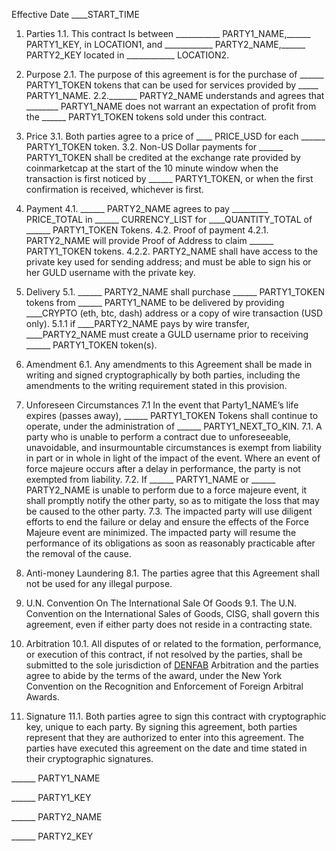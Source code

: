 Effective Date ____START_TIME

1. Parties
1.1. This contract Is between ___________ PARTY1_NAME,______ PARTY1_KEY, in LOCATION1, and ____________ PARTY2_NAME,______ PARTY2_KEY located in ____________ LOCATION2.

2. Purpose
2.1. The purpose of this agreement is for the purchase of ______ PARTY1_TOKEN tokens that can be used for services provided by _____ PARTY1_NAME.
2.2._______ PARTY2_NAME understands and agrees that ________ PARTY1_NAME does not warrant an expectation of profit from the ______ PARTY1_TOKEN tokens sold under this contract.

3. Price
3.1. Both parties agree to a price of ____ PRICE_USD for each ______ PARTY1_TOKEN token.
3.2. Non-US Dollar payments for ______ PARTY1_TOKEN shall be credited at the exchange rate provided by coinmarketcap at the start of the 10 minute window when the transaction is first noticed by ______ PARTY1_TOKEN, or when the first confirmation is received, whichever is first.

4. Payment
4.1. ______ PARTY2_NAME agrees to pay _________ PRICE_TOTAL in ______ CURRENCY_LIST for ____QUANTITY_TOTAL of ______ PARTY1_TOKEN Tokens.
4.2. Proof of payment
4.2.1. PARTY2_NAME will provide Proof of Address to claim ______ PARTY1_TOKEN tokens.
4.2.2. PARTY2_NAME shall have access to the private key used for sending address; and must be able to sign his or her GULD username with the private key.

5. Delivery
5.1. ______ PARTY2_NAME shall purchase ______ PARTY1_TOKEN tokens from ______ PARTY1_NAME to be delivered by providing ____CRYPTO (eth, btc, dash) address or a copy of wire transaction (USD only).
5.1.1 if ____PARTY2_NAME pays by wire transfer, ____PARTY2_NAME must create a GULD username prior to receiving ______ PARTY1_TOKEN token(s).

6. Amendment
6.1. Any amendments to this Agreement shall be made in writing and signed cryptographically by both parties, including the amendments to the writing requirement stated in this provision.

7. Unforeseen Circumstances
7.1 In the event that Party1_NAME’s life expires (passes away), ______ PARTY1_TOKEN Tokens shall continue to operate, under the administration of ______ PARTY1_NEXT_TO_KIN.
7.1. A party who is unable to perform a contract due to unforeseeable, unavoidable, and insurmountable circumstances is exempt from liability in part or in whole in light of the impact of the event. Where an event of force majeure occurs after a delay in performance, the party is not exempted from liability.
7.2. If ______ PARTY1_NAME or ______ PARTY2_NAME is unable to perform due to a force majeure event, it shall promptly notify the other party, so as to mitigate the loss that may be caused to the other party.
7.3. The impacted party will use diligent efforts to end the failure or delay and ensure the effects of the Force Majeure event are minimized. The impacted party will resume the performance of its obligations as soon as reasonably practicable after the removal of the cause.

8. Anti-money Laundering
8.1. The parties agree that this Agreement shall not be used for any illegal purpose.

9. U.N. Convention On The International Sale Of Goods
9.1. The U.N. Convention on the International Sales of Goods, CISG, shall govern this agreement, even if either party does not reside in a contracting state.

10. Arbitration
10.1. All disputes of or related to the formation, performance, or execution of this contract, if not resolved by the parties, shall be submitted to the sole jurisdiction of [DENFAB](https://denfablaw.com) Arbitration and the parties agree to abide by the terms of the award, under the New York Convention on the Recognition and Enforcement of Foreign Arbitral Awards.

11. Signature
11.1. Both parties agree to sign this contract with cryptographic key, unique to each party. By signing this agreement, both parties represent that they are authorized to enter into this agreement.
The parties have executed this agreement on the date and time stated in their cryptographic signatures.

______ PARTY1_NAME

______ PARTY1_KEY

______ PARTY2_NAME

______ PARTY2_KEY
